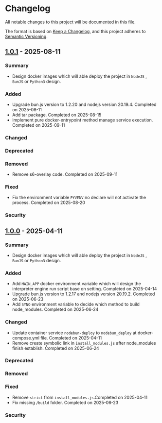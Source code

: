 # Changelog

All notable changes to this project will be documented in this file.

The format is based on [Keep a Changelog](https://keepachangelog.com/en/1.0.0/),
and this project adheres to [Semantic Versioning](https://semver.org/spec/v2.0.0.html).

## [1.0.1] - 2025-08-11

### Summary

- Design docker images which will able deploy the project in `NodeJS` , `BunJS` or `Python3` design.

### Added

- Upgrade bun.js version to 1.2.20 and nodejs version 20.19.4. Completed on 2025-08-11
- Add tar package. Completed on 2025-08-15
- Implement pure docker-entrypoint method manage service execution. Completed on 2025-09-11

### Changed

### Deprecated

### Removed

- Remove s6-overlay code. Completed on 2025-09-11

### Fixed

- Fix the environment variable `PYVENV` no declare will not activate the process. Completed on 2025-08-20

### Security

[1.0.1]: https://github.com/wkloh76/docker-nodebunpy/releases/tag/1.0.1

## [1.0.0] - 2025-04-11

### Summary

- Design docker images which will able deploy the project in `NodeJS` , `BunJS` or `Python3` design.

### Added

- Add `MAIN_APP` docker environment variable which will design the interpreter engine run script base on setting. Completed on 2025-04-14
- Upgrade bun.js version to 1.2.17 and nodejs version 20.19.2. Completed on 2025-06-23
- Add `SYNO` environment variable to decide which method to build node_modules. Completed on 2025-06-24

### Changed

- Update container service `nodebun-deploy` to `nodebun_deploy` at docker-compose.yml file. Completed on 2025-04-11
- Remove create symbolic link in `install_modules.js` after node_modules finish establish. Completed on 2025-06-24

### Deprecated

### Removed

### Fixed

- Remove `strict` from `install_modules.js`.Completed on 2025-04-11
- Fix missing `/build` folder. Completed on 2025-06-23

### Security

[1.0.0]: https://github.com/wkloh76/docker-nodebunpy/releases/tag/1.0.0
